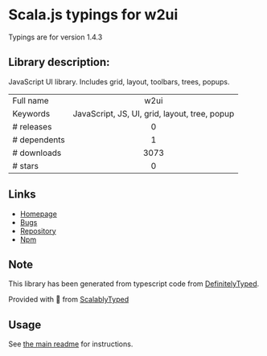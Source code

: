 
# Scala.js typings for w2ui

Typings are for version 1.4.3

## Library description:
JavaScript UI library. Includes grid, layout, toolbars, trees, popups.

|                    |                 |
| ------------------ | :-------------: |
| Full name          | w2ui |
| Keywords           | JavaScript, JS, UI, grid, layout, tree, popup |
| # releases         | 0 |
| # dependents       | 1 |
| # downloads        | 3073 |
| # stars            | 0 |

## Links
- [Homepage](https://github.com/vitmalina/w2ui#readme)
- [Bugs](https://github.com/vitmalina/w2ui/issues)
- [Repository](https://github.com/vitmalina/w2ui)
- [Npm](https://www.npmjs.com/package/w2ui)
    


## Note
This library has been generated from typescript code from [DefinitelyTyped](https://definitelytyped.org).

Provided with :purple_heart: from [ScalablyTyped](https://github.com/oyvindberg/ScalablyTyped)

## Usage
See [the main readme](../../readme.md) for instructions.


